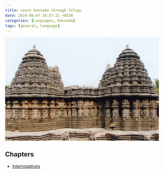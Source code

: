 ```yaml
---
title: Learn Kannada through Telugu
date: 2024-06-07 18:57:21 +0530
categories: [Languages, Kannada]
tags: [general, language]
---
```


![Learn Kannada Cover photo](/assets/img/learn-kannada-cover.png)

## Chapters

- [Interrogatives](/posts/learn-kannada-interrogatives/)